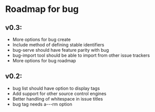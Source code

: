 # Roadmap for bug

## v0.3:
- More options for bug create
- Include method of defining stable identifiers
- bug-serve should have feature parity with bug
- bug-import tool should be able to import from other issue trackers
- More options for bug roadmap

## v0.2:
- bug list should have option to display tags
- Add support for other source control engines
- Better handling of whitespace in issue titles
- bug tag needs a---rm option
